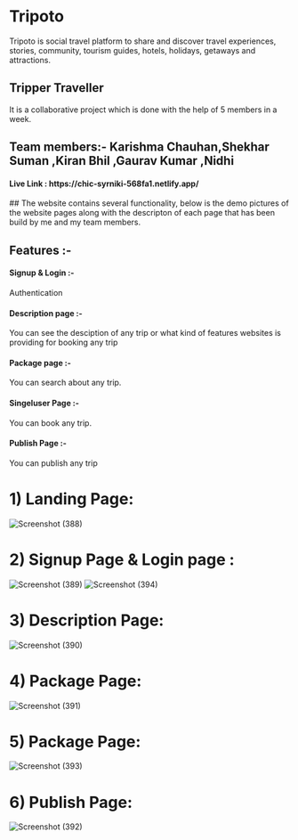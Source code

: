 # Tripoto
Tripoto is social travel platform to share and discover travel experiences, stories, community, tourism guides, hotels, holidays, getaways and attractions.
<h2>Tripper Traveller</h2> 
It is a collaborative project which is done with the help of 5 members in a week.
<h2>Team members:- Karishma Chauhan,Shekhar Suman ,Kiran Bhil ,Gaurav Kumar ,Nidhi</h2> 
<h4> Live Link :  https://chic-syrniki-568fa1.netlify.app/</h4>
## The website contains several functionality, below is the demo pictures of the website pages along with the descripton of each page that has been build by me and my team members.

<h2>Features :-</h2>
<h4> Signup & Login :- </h4> Authentication
<h4> Description page :- </h4>  You can see the desciption of any trip or what kind of features  websites is providing for booking  any trip
<h4> Package page :- </h4> You can search about any trip.
<h4>Singeluser Page :-</h4> You can book any trip.
<h4> Publish Page :-</h4> You can publish any trip


# 1) Landing Page:
![Screenshot (388)](https://user-images.githubusercontent.com/101395093/208605136-be0767fe-2339-4d70-a051-11e9fabe11af.png)

# 2) Signup Page & Login page :
![Screenshot (389)](https://user-images.githubusercontent.com/101395093/208604052-11e65efc-e868-4a7e-8c35-d20c52120e90.png)
![Screenshot (394)](https://user-images.githubusercontent.com/101395093/208613030-45bec7f1-23d6-4954-9b0e-c51b0e02e634.png)
# 3) Description Page:

![Screenshot (390)](https://user-images.githubusercontent.com/101395093/208604082-17712625-e212-47d4-a32c-60f26214ba90.png)
# 4) Package Page:
![Screenshot (391)](https://user-images.githubusercontent.com/101395093/208604099-71334d74-f43f-4b75-8f6f-25cf191674ba.png)
# 5) Package Page:
![Screenshot (393)](https://user-images.githubusercontent.com/101395093/208613174-74a5fbf8-b71f-4681-9961-e1958daeea9e.png)

# 6) Publish Page:
![Screenshot (392)](https://user-images.githubusercontent.com/101395093/208604113-f958ab74-486b-4561-86cf-d3d34170b960.png)
